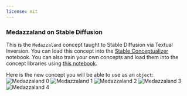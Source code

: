```yaml
---
license: mit
---
```

### Medazzaland on Stable Diffusion
This is the `Medazzaland` concept taught to Stable Diffusion via Textual Inversion. You can load this concept into the [Stable Conceptualizer](https://colab.research.google.com/github/huggingface/notebooks/blob/main/diffusers/stable_conceptualizer_inference.ipynb) notebook. You can also train your own concepts and load them into the concept libraries using [this notebook](https://colab.research.google.com/github/huggingface/notebooks/blob/main/diffusers/sd_textual_inversion_training.ipynb).

Here is the new concept you will be able to use as an `object`:
![Medazzaland 0](https://huggingface.co/sd-concepts-library/medazzaland/resolve/main/concept_images/4.jpeg)
![Medazzaland 1](https://huggingface.co/sd-concepts-library/medazzaland/resolve/main/concept_images/0.jpeg)
![Medazzaland 2](https://huggingface.co/sd-concepts-library/medazzaland/resolve/main/concept_images/3.jpeg)
![Medazzaland 3](https://huggingface.co/sd-concepts-library/medazzaland/resolve/main/concept_images/2.jpeg)
![Medazzaland 4](https://huggingface.co/sd-concepts-library/medazzaland/resolve/main/concept_images/1.jpeg)

